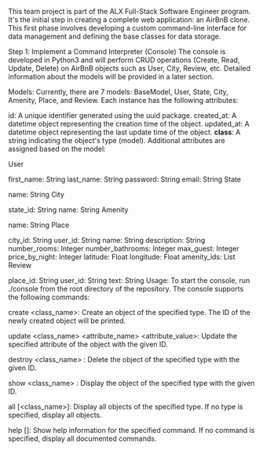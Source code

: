 This team project is part of the ALX Full-Stack Software Engineer program. It's the initial step in creating a complete web application: an AirBnB clone. This first phase involves developing a custom command-line interface for data management and defining the base classes for data storage.

Step 1: Implement a Command Interpreter (Console)
The console is developed in Python3 and will perform CRUD operations (Create, Read, Update, Delete) on AirBnB objects such as User, City, Review, etc. Detailed information about the models will be provided in a later section.

Models:
Currently, there are 7 models: BaseModel, User, State, City, Amenity, Place, and Review. Each instance has the following attributes:

id: A unique identifier generated using the uuid package.
created_at: A datetime object representing the creation time of the object.
updated_at: A datetime object representing the last update time of the object.
__class__: A string indicating the object's type (model).
Additional attributes are assigned based on the model:

User

first_name: String
last_name: String
password: String
email: String
State

name: String
City

state_id: String
name: String
Amenity

name: String
Place

city_id: String
user_id: String
name: String
description: String
number_rooms: Integer
number_bathrooms: Integer
max_guest: Integer
price_by_night: Integer
latitude: Float
longitude: Float
amenity_ids: List
Review

place_id: String
user_id: String
text: String
Usage:
To start the console, run ./console from the root directory of the repository. The console supports the following commands:

create <class_name>: Create an object of the specified type. The ID of the newly created object will be printed.

update <class_name> <id> <attribute_name> <attribute_value>: Update the specified attribute of the object with the given ID.

destroy <class_name> <id>: Delete the object of the specified type with the given ID.

show <class_name> <id>: Display the object of the specified type with the given ID.

all [<class_name>]: Display all objects of the specified type. If no type is specified, display all objects.

help [<command>]: Show help information for the specified command. If no command is specified, display all documented commands.
